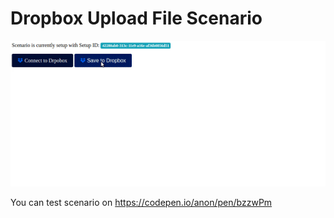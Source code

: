 # Dropbox Upload File Scenario



![](dropbox-upload-file.gif)

You can test scenario on https://codepen.io/anon/pen/bzzwPm
